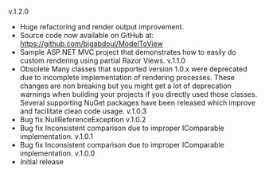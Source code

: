 ﻿v.1.2.0
- Huge refactoring and render output improvement.
- Source code now available on GitHub at:
  https://github.com/bigabdoul/ModelToView
- Sample ASP.NET MVC project that demonstrates how to
  easily do custom rendering using partial Razor Views.
v.1.1.0
- Obsolete
  Many classes that supported version 1.0.x were deprecated due to incomplete implementation of rendering
  processes. These changes are non breaking but you might get a lot of deprecation warnings when building 
  your projects if you directly used those classes. Several supporting NuGet packages have been released 
  which improve and facilitate clean code usage.
v.1.0.3
- Bug fix
  NullReferenceException
v.1.0.2
- Bug fix
  Inconsistent comparison due to improper IComparable implementation.
v.1.0.1
- Bug fix
  Inconsistent comparison due to improper IComparable implementation.
v.1.0.0
- Initial release